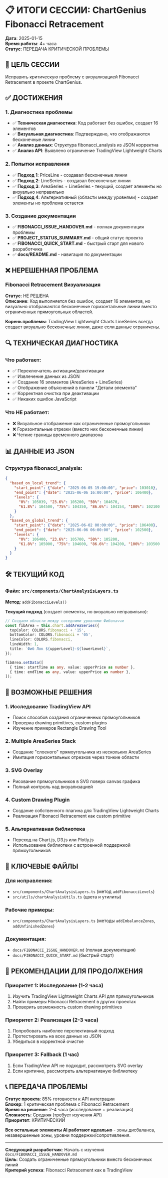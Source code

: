 # 📋 ИТОГИ СЕССИИ: ChartGenius Fibonacci Retracement

**Дата**: 2025-01-15  
**Время работы**: 4+ часа  
**Статус**: ПЕРЕДАЧА КРИТИЧЕСКОЙ ПРОБЛЕМЫ

## 🎯 ЦЕЛЬ СЕССИИ

Исправить критическую проблему с визуализацией Fibonacci Retracement в проекте ChartGenius.

## ✅ ДОСТИЖЕНИЯ

### 1. Диагностика проблемы
- ✅ **Техническая диагностика**: Код работает без ошибок, создает 16 элементов
- ✅ **Визуальная диагностика**: Подтверждено, что отображаются бесконечные линии
- ✅ **Анализ данных**: Структура fibonacci_analysis из JSON корректна
- ✅ **Анализ API**: Выявлено ограничение TradingView Lightweight Charts

### 2. Попытки исправления
- ✅ **Подход 1**: PriceLine - создавал бесконечные линии
- ✅ **Подход 2**: LineSeries - создавал бесконечные линии  
- ✅ **Подход 3**: AreaSeries + LineSeries - текущий, создает элементы но визуально неправильно
- ✅ **Подход 4**: Альтернативный (области между уровнями) - создает элементы но проблема остается

### 3. Создание документации
- ✅ **FIBONACCI_ISSUE_HANDOVER.md** - полная документация проблемы
- ✅ **PROJECT_STATUS_SUMMARY.md** - общий статус проекта
- ✅ **FIBONACCI_QUICK_START.md** - быстрый старт для нового разработчика
- ✅ **docs/README.md** - навигация по документации

## ❌ НЕРЕШЕННАЯ ПРОБЛЕМА

### Fibonacci Retracement Визуализация
**Статус**: НЕ РЕШЕНА  
**Описание**: Код выполняется без ошибок, создает 16 элементов, но визуально отображаются бесконечные горизонтальные линии вместо ограниченных прямоугольных областей.

**Корень проблемы**: TradingView Lightweight Charts LineSeries всегда создает визуально бесконечные линии, даже если данные ограничены.

## 🔍 ТЕХНИЧЕСКАЯ ДИАГНОСТИКА

### Что работает:
- ✅ Переключатель активации/деактивации
- ✅ Извлечение данных из JSON
- ✅ Создание 16 элементов (AreaSeries + LineSeries)
- ✅ Отображение объяснений в панели "Детали элемента"
- ✅ Корректная очистка при деактивации
- ✅ Никаких ошибок JavaScript

### Что НЕ работает:
- ❌ Визуальное отображение как ограниченные прямоугольники
- ❌ Горизонтальные отрезки (вместо них бесконечные линии)
- ❌ Четкие границы временного диапазона

## 📊 ДАННЫЕ ИЗ JSON

### Структура fibonacci_analysis:
```json
{
  "based_on_local_trend": {
    "start_point": {"date": "2025-06-05 19:00:00", "price": 103010},
    "end_point": {"date": "2025-06-06 16:00:00", "price": 106400},
    "levels": {
      "0%": 105039, "23.6%": 105200, "50%": 104670,
      "61.8%": 104500, "75%": 104350, "86.6%": 104154, "100%": 102100
    }
  },
  "based_on_global_trend": {
    "start_point": {"date": "2025-06-02 00:00:00", "price": 106400},
    "end_point": {"date": "2025-06-06 06:00:00", "price": 102500},
    "levels": {
      "0%": 106400, "23.6%": 105700, "50%": 105200,
      "61.8%": 105000, "75%": 104600, "86.6%": 104200, "100%": 103500
    }
  }
}
```

## 🛠️ ТЕКУЩИЙ КОД

### Файл: `src/components/ChartAnalysisLayers.ts`
**Метод**: `addFibonacciLevels()`

**Текущий подход** (создает элементы, но визуально неправильно):
```typescript
// Создаем области между соседними уровнями Фибоначчи
const fibArea = this.chart.addAreaSeries({
  topColor: COLORS.fibonacci + '15',
  bottomColor: COLORS.fibonacci + '05',
  lineColor: COLORS.fibonacci,
  lineWidth: 1,
  title: `Фиб Лок ${upperLevel}-${lowerLevel}`,
});

fibArea.setData([
  { time: startTime as any, value: upperPrice as number },
  { time: endTime as any, value: upperPrice as number },
]);
```

## 🎯 ВОЗМОЖНЫЕ РЕШЕНИЯ

### 1. Исследование TradingView API
- Поиск способов создания ограниченных прямоугольников
- Проверка drawing primitives, custom plugins
- Изучение примеров Rectangle Drawing Tool

### 2. Multiple AreaSeries Stack
- Создание "слоеного" прямоугольника из нескольких AreaSeries
- Имитация горизонтальных отрезков через тонкие области

### 3. SVG Overlay
- Рисование прямоугольников в SVG поверх canvas графика
- Полный контроль над визуализацией

### 4. Custom Drawing Plugin
- Создание собственного плагина для TradingView Lightweight Charts
- Реализация Fibonacci Retracement как custom primitive

### 5. Альтернативная библиотека
- Переход на Chart.js, D3.js или Plotly.js
- Использование библиотеки с встроенной поддержкой прямоугольников

## 📁 КЛЮЧЕВЫЕ ФАЙЛЫ

### Для исправления:
- `src/components/ChartAnalysisLayers.ts` (метод `addFibonacciLevels`)
- `src/utils/chartAnalysisUtils.ts` (цвета и утилиты)

### Рабочие примеры:
- `src/components/ChartAnalysisLayers.ts` (методы `addImbalanceZones`, `addUnfinishedZones`)

### Документация:
- `docs/FIBONACCI_ISSUE_HANDOVER.md` (полная документация)
- `docs/FIBONACCI_QUICK_START.md` (быстрый старт)

## 🚀 РЕКОМЕНДАЦИИ ДЛЯ ПРОДОЛЖЕНИЯ

### Приоритет 1: Исследование (1-2 часа)
1. Изучить TradingView Lightweight Charts API для прямоугольников
2. Найти примеры Fibonacci Retracement в других проектах
3. Проверить возможность custom drawing primitives

### Приоритет 2: Реализация (2-3 часа)
1. Попробовать наиболее перспективный подход
2. Протестировать на всех данных из JSON
3. Убедиться в корректной очистке

### Приоритет 3: Fallback (1 час)
1. Если TradingView API не подходит, рассмотреть SVG overlay
2. Если критично, рассмотреть альтернативную библиотеку

## 📞 ПЕРЕДАЧА ПРОБЛЕМЫ

**Статус проекта**: 85% готовности к API интеграции  
**Блокер**: 1 критическая проблема с Fibonacci Retracement  
**Время на решение**: 2-4 часа (исследование + реализация)  
**Сложность**: Средняя (требует изучения API)  
**Приоритет**: КРИТИЧЕСКИЙ

**Все остальные элементы AI работают идеально** - зоны дисбаланса, незавершенные зоны, уровни поддержки/сопротивления.

---
**Следующий разработчик**: Начать с изучения `docs/FIBONACCI_ISSUE_HANDOVER.md`  
**Цель**: Создать ограниченные прямоугольники вместо бесконечных линий  
**Критерий успеха**: Fibonacci Retracement как в TradingView
